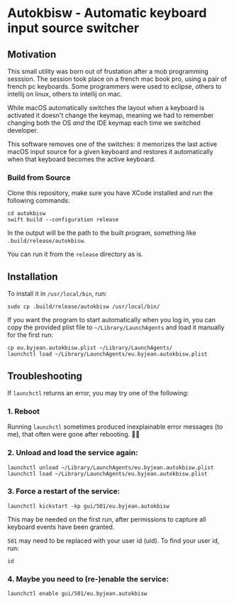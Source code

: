 # Autokbisw - Automatic keyboard input source switcher

## Motivation

This small utility was born out of frustation after a mob programming sesssion.
The session took place on a french mac book pro, using a pair of french pc
keyboards. Some programmers were used to eclipse, others to intellij on linux,
others to intellij on mac. 

While macOS automatically switches the layout when a keyboard is activated it
doesn't change the keymap, meaning we had to remember changing both the OS _and_
the IDE keymap each time we switched developer. 

This software removes one of the switches: it memorizes the last active macOS
input source for a given keyboard and restores it automatically when that
keyboard becomes the active keyboard. 

### Build from Source

Clone this repository, make sure you have XCode installed and run the following commands:

```
cd autokbisw
swift build --configuration release
```

In the output will be the path to the built program, something like `.build/release/autokbisw`.

You can run it from the `release` directory as is.

## Installation 

To install it in `/usr/local/bin`, run:

```
sudo cp .build/release/autokbisw /usr/local/bin/
```

If you want the program to start automatically when you log in,
you can copy the provided plist file to `~/Library/LaunchAgents` and load it
manually for the first run: 
```
cp eu.byjean.autokbisw.plist ~/Library/LaunchAgents/
launchctl load ~/Library/LaunchAgents/eu.byjean.autokbisw.plist
```

## Troubleshooting

If `launchctl` returns an error, you may try one of the following:

### 1. Reboot
Running `launchctl` sometimes produced inexplainable error messages (to me), that often were gone after rebooting. 🤷‍♂️

### 2. Unload and load the service again:
```
launchctl unload ~/Library/LaunchAgents/eu.byjean.autokbisw.plist
launchctl load ~/Library/LaunchAgents/eu.byjean.autokbisw.plist
```

### 3. Force a restart of the service:
```
launchctl kickstart -kp gui/501/eu.byjean.autokbisw
```

This may be needed on the first run, after permissions to capture all keyboard events have been granted.

`501` may need to be replaced with your user id (uid). To find your user id, run:
```
id
```

### 4. Maybe you need to (re-)enable the service:
```
launchctl enable gui/501/eu.byjean.autokbisw
```
